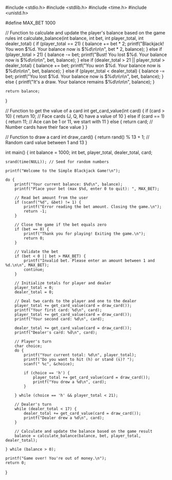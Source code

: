 
#include <stdio.h>
#include <stdlib.h>
#include <time.h>
#include <unistd.h>

#define MAX_BET 1000

// Function to calculate and update the player's balance based on the game rules
int calculate_balance(int balance, int bet, int player_total, int dealer_total) {
    if (player_total == 21) {
        balance += bet * 2;
        printf("Blackjack! You won $%d. Your balance now is $%d\n\n\n", bet * 2, balance);
    } else if (player_total > 21) {
        balance -= bet;
        printf("Bust! You lost $%d. Your balance now is $%d\n\n\n", bet, balance);
    } else if (dealer_total > 21 || player_total > dealer_total) {
        balance += bet;
        printf("You won $%d. Your balance now is $%d\n\n\n", bet, balance);
    } else if (player_total < dealer_total) {
        balance -= bet;
        printf("You lost $%d. Your balance now is $%d\n\n\n", bet, balance);
    } else {
        printf("It's a draw. Your balance remains $%d\n\n\n", balance);
    }

    return balance;
}

// Function to get the value of a card
int get_card_value(int card) {
    if (card > 10) {
        return 10; // Face cards (J, Q, K) have a value of 10
    } else if (card == 1) {
        return 11; // Ace can be 1 or 11, we start with 11
    } else {
        return card; // Number cards have their face value
    }
}

// Function to draw a card
int draw_card() {
    return rand() % 13 + 1; // Random card value between 1 and 13
}

int main() {
    int balance = 1000;
    int bet, player_total, dealer_total, card;

    srand(time(NULL)); // Seed for random numbers

    printf("Welcome to the Simple Blackjack Game!\n");

    do {
        printf("Your current balance: $%d\n", balance);
        printf("Place your bet (max $%d, enter 0 to quit): ", MAX_BET);

        // Read bet amount from the user
        if (scanf("%d", &bet) != 1) {
            printf("Error reading the bet amount. Closing the game.\n");
            return -1;
        }

        // Close the game if the bet equals zero
        if (bet == 0) {
            printf("Thank you for playing! Exiting the game.\n");
            return 0;
        }

        // Validate the bet
        if (bet < 0 || bet > MAX_BET) {
            printf("Invalid bet. Please enter an amount between 1 and %d.\n\n", MAX_BET);
            continue;
        }

        // Initialize totals for player and dealer
        player_total = 0;
        dealer_total = 0;

        // Deal two cards to the player and one to the dealer
        player_total += get_card_value(card = draw_card());
        printf("Your first card: %d\n", card);
        player_total += get_card_value(card = draw_card());
        printf("Your second card: %d\n", card);

        dealer_total += get_card_value(card = draw_card());
        printf("Dealer's card: %d\n", card);

        // Player's turn
        char choice;
        do {
            printf("Your current total: %d\n", player_total);
            printf("Do you want to hit (h) or stand (s)? ");
            scanf(" %c", &choice);

            if (choice == 'h') {
                player_total += get_card_value(card = draw_card());
                printf("You drew a %d\n", card);
            }

        } while (choice == 'h' && player_total < 21);

        // Dealer's turn
        while (dealer_total < 17) {
            dealer_total += get_card_value(card = draw_card());
            printf("Dealer drew a %d\n", card);
        }

        // Calculate and update the balance based on the game result
        balance = calculate_balance(balance, bet, player_total, dealer_total);

    } while (balance > 0);

    printf("Game over! You're out of money.\n");
    return 0;
}
